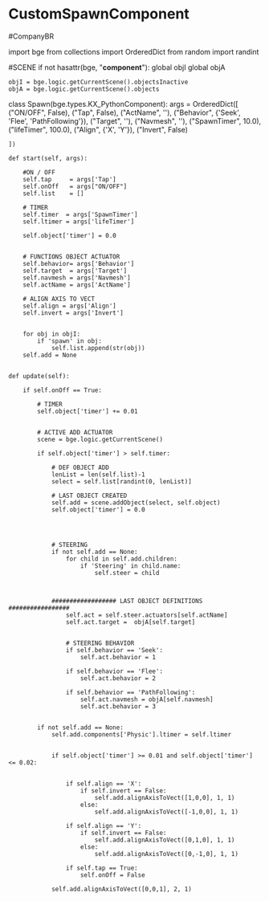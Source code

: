 # CustomSpawnComponent
#CompanyBR

import bge
from collections import OrderedDict
from random import randint


#SCENE
if not hasattr(bge, "__component__"):
    global objI
    global objA
    
    objI = bge.logic.getCurrentScene().objectsInactive
    objA = bge.logic.getCurrentScene().objects
    


class Spawn(bge.types.KX_PythonComponent):
    args = OrderedDict([
    ("ON/OFF",    False),
    ("Tap",       False),
    ("ActName",      ''),
    ("Behavior", {'Seek', 'Flee', 'PathFollowing'}),
    ("Target",       ''),
    ("Navmesh",      ''),
    ("SpawnTimer", 10.0),
    ("lifeTimer", 100.0),
    ("Align", {'X', 'Y'}),
    ("Invert", False)
    
    ])

    def start(self, args):               

        #ON / OFF
        self.tap     = args['Tap']
        self.onOff   = args["ON/OFF"]
        self.list    = []        

        # TIMER
        self.timer  = args['SpawnTimer']
        self.ltimer = args['lifeTimer']
        
        self.object['timer'] = 0.0
        
       
        # FUNCTIONS OBJECT ACTUATOR 
        self.behavior= args['Behavior']
        self.target  = args['Target']
        self.navmesh = args['Navmesh']
        self.actName = args['ActName']
        
        # ALIGN AXIS TO VECT
        self.align = args['Align']
        self.invert = args['Invert']
        
                     
        for obj in objI:              
            if 'spawn' in obj:
                self.list.append(str(obj))
        self.add = None


    def update(self):
                    
        if self.onOff == True:
            
            # TIMER     
            self.object['timer'] += 0.01

            
            # ACTIVE ADD ACTUATOR
            scene = bge.logic.getCurrentScene()
            
            if self.object['timer'] > self.timer:                               
                
                # DEF OBJECT ADD
                lenList = len(self.list)-1 
                select = self.list[randint(0, lenList)]                                
                
                # LAST OBJECT CREATED
                self.add = scene.addObject(select, self.object)
                self.object['timer'] = 0.0
                
                
                
                
                # STEERING
                if not self.add == None:
                    for child in self.add.children:
                        if 'Steering' in child.name:
                            self.steer = child
                        
                        
                
                ################## LAST OBJECT DEFINITIONS #################
                    self.act = self.steer.actuators[self.actName]                
                    self.act.target =  objA[self.target]
                    
                    
                    # STEERING BEHAVIOR
                    if self.behavior == 'Seek':
                        self.act.behavior = 1

                    if self.behavior == 'Flee':
                        self.act.behavior = 2

                    if self.behavior == 'PathFollowing':
                        self.act.navmesh = objA[self.navmesh]
                        self.act.behavior = 3           
 
                    
            if not self.add == None:
                self.add.components['Physic'].ltimer = self.ltimer
                
                
                if self.object['timer'] >= 0.01 and self.object['timer'] <= 0.02:
                    
                    
                    if self.align == 'X':
                        if self.invert == False:
                            self.add.alignAxisToVect([1,0,0], 1, 1)
                        else:
                            self.add.alignAxisToVect([-1,0,0], 1, 1)

                    if self.align == 'Y':
                        if self.invert == False:
                            self.add.alignAxisToVect([0,1,0], 1, 1)
                        else:
                            self.add.alignAxisToVect([0,-1,0], 1, 1)
                    
                    if self.tap == True:
                        self.onOff = False
                
                self.add.alignAxisToVect([0,0,1], 2, 1)
